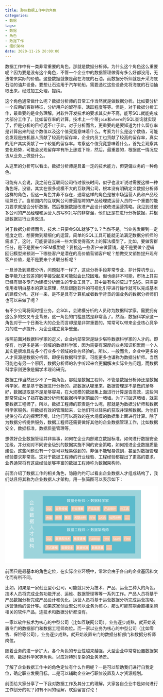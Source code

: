 ```yaml
---
title: 那些数据工作中的角色
categories:
- 数据
tags:
- 数据
- 角色
- 数据工作
- 组织架构
date: 2020-11-26 20:00:00
---
```


数据工作中有一类非常重要的角色，那就是数据分析师。为什么这个角色这么重要呢？因为要是没有这个角色，不管一个企业中的数据管理做得有多么好都没用，无法带来实际的价值。这些数据就像是藏在海底的石油，而数据分析师就是开采海底石油的油井设备。要想让石油用于汽车轮船，需要通过这些设备先将海底的石油抽取出来，经过加工处理，提纯。

<!-- more -->

这个角色通常做什么呢？数据分析师的日常工作当然就是做数据分析。比如要分析一个应用的客群特征，分析用户的留存率，活跃程度等等。但是，对于数据分析工作，最重要的是业务理解，对软件开发技术的要求其实并不高，能写SQL就能完成大部分工作了。比如留存率的计算，技术上一个带`join`和`where`的SQL查询就实现了，但是分析的目标远不止于此，对于分析而言，更重要的是要知道为什么留存率是计算出来的这个数值以及这个值究竟意味着什么。考察为什么是这个数值，可能会发现是由机器人贡献了较高的留存率，企业内员工也贡献了较高的留存率，真实的用户其实贡献了一个较低的留存率。考察这个值究竟意味着什么，首先会观察其变化趋势，可能会发现留存率有所上涨或下降，然后，最重要的，根据这一情况应该从业务上做些什么。

从这里的分析可以看出，数据分析师是具备一定的技术能力，但更偏业务的一种角色。

可能有人会说，我之前在互联网公司待过很长时间，似乎也没听说过需要这样一种角色呀。没错，其实在很多规模不大的互联网公司，根本没有明确定义数据分析师这样的角色，但这一角色并非不存在，通常这样的角色是被市场运营人员和产品经理兼任了。当前国内的互联网公司普遍招聘的产品经理或运营人员的一个重要的能力要求就是会分析数据，然后根据数据改进产品设计或改进运营策略。我见到过很多公司的产品经理和运营人员写SQL写的非常溜，他们正是在进行分析数据，并根据数据进行业务改进。

对于数据分析师而言，技术上只要会SQL就够了么？当然不是。当业务发展到一定程度之后，想要做到精细化的运营，简单的SQL工具可能就无法满足数据分析师的需求了。这时，可能要请出来一些大家觉得高大上的算法模型了。比如，要做客群细分，是不是要来个RFM模型呢？要挑选一些客户来做营销，是不是要做个逻辑回归模型来预测一下哪些客户是潜在的高价值营销客户呢？想做交叉销售提升现有客户价值，是不是要来个关联分析呢？

一旦涉及到建模分析，问题就不一样了，这些分析手段非常专业，非计算机专业，数学能力比较差的同学接受起来可能就会比较困难。但也绝非不可能，市场上其实已经有很多专门为建模分析而生的专业工具了。其中最有名的莫过于[SAS](https://www.sas.com/en_us/home.html)。只需要使用者明白基本的算法原理，然后跟随软件的可视化引导进行操作就可以完成基本的建模分析。这样一来，是不是具有计算机或者数学背景的偏业务的数据分析师们也可以来做了呢？

有不少公司将同时懂业务，会SQL，会建模分析的人员称为数据科学家。需要拥有这么多的交叉专业背景，这一角色的门槛显然是非常高了。然而，数据科学家这一角色对于一个日渐壮大的企业而言却是是非常重要的，常常可以带来企业核心竞争力的进一步提升，为企业建立竞争壁垒。

按照前面对数据科学家的定义，企业内部常常是缺少堪称数据科学家的人才的。即便有，也更多是某一领域的数据科学家，因为需要有深厚的业务知识积累而一个人其实是很难具有多个行业多个领域的业务经验的。所以，一般而言，企业中更多的人才资源是数据分析师，即便有数据科学家，可能更多也谦称为数据分析师。当然可能也有另一个原因，数据分析师的名字听起来会更偏解决实际业务问题，而数据科学家则更像是偏学术理论研究。

数据工作当然还少不了一类角色，那就是数据工程师。不管是数据分析师还是数据科学家，都是基于数据进行分析的。那数据从哪里来，数据管理是不是做的足够好，数据提取是不是足够容易，在大规模的数据集上面进行计算是否高效，这些问题常常成为了挡在数据分析师和数据科学家前面的一堵墙。为了打破这堵墙，就需要数据工程师了。所以，数据工程师的职责是什么呢，那就是为数据分析师和数据科学家服务。将数据有效的管理起来，让他们可以轻易的获取并理解数据。为他们提供分布式的探索环境，让他们可以高效的在大规模的数据集上面进行计算。除了为数据分析提供服务，数据工程师还需要做好其他的企业数据管理工作，比如数据安全，数据标准，数据质量管理等。

想做好企业数据管理并非易事，如何在企业内部建立数据标准，如何进行数据安全定级，并分别对不同安全级别的数据实施不同的安全策略，如何推进企业数据质量建设。这些问题没有一个是可以轻易做到的，非但不能轻易做到，甚至对数据管理经验要求非常高。这对于数据工程师的行业经验、工程经验都提出了更高的要求。业界通常将有这些经验足够丰富的数据工程师称为数据架构师。

前面介绍了数据工作的相关角色，隐隐约约可以看出企业数据人才组成结构了，我们姑且将其称为企业数据人才架构。用一张简图可以表示如下：

![data roles architecture](/attaches/2020/2020-11-26-data-work-roles/data-roles-architecture.png)

前面只是最基本的角色定位，在实际企业环境中，常常会由于各自的企业基因和文化而有所不同。

比如，如果是一家创业型小公司，可能就只分为技术、产品、运营三种大的角色。技术人员将完成业务功能开发、运维、数据管理等等一系列工作。产品人员将基于产品数据分析完成产品设计和优化。运营人员将基于运营数据分析完成运营策略、运营活动的设计等。如果这家创业型公司以业务为核心，那么可能前期会直接采购相关的软件产品，连技术和数据分析都没有。

一家以软件技术为核心的中型公司（比如互联网公司），业务逐步成熟，就开始设置专门的数据部门和数据工程师岗位。而一家以业务为核心的中型公司（比如零售、保险等公司），业务逐步成熟，就开始设置专门的数据分析部门和数据分析师岗位。

随着业务的进一步扩大，各个角色的专业性越来越强，大型企业中常常设置数据架构师、数据科学家等角色，以应对特别复杂的业务场景。

了解了企业数据工作中的角色定位有什么作用呢？一是可以帮助我们进行自我定位，确定职业发展目标。二是可以辅助企业进行职位设置及人才资源规划。

前面给大家分享了一下我对数据工作及其分工的理解，大家各自企业中是如何进行工作划分的呢？如有不同的理解，欢迎留言讨论！









